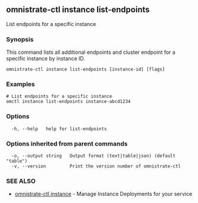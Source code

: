 ## omnistrate-ctl instance list-endpoints

List endpoints for a specific instance

### Synopsis

This command lists all additional endpoints and cluster endpoint for a specific instance by instance ID.

```
omnistrate-ctl instance list-endpoints [instance-id] [flags]
```

### Examples

```
# List endpoints for a specific instance
omctl instance list-endpoints instance-abcd1234
```

### Options

```
  -h, --help   help for list-endpoints
```

### Options inherited from parent commands

```
  -o, --output string   Output format (text|table|json) (default "table")
  -v, --version         Print the version number of omnistrate-ctl
```

### SEE ALSO

* [omnistrate-ctl instance](omnistrate-ctl_instance.md)	 - Manage Instance Deployments for your service

